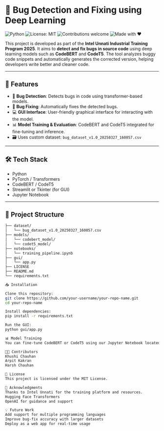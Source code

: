 # 🐛 Bug Detection and Fixing using Deep Learning

![Python](https://img.shields.io/badge/python-3.8%2B-blue)
![License: MIT](https://img.shields.io/badge/License-MIT-yellow.svg)
![Contributions welcome](https://img.shields.io/badge/contributions-welcome-brightgreen.svg)
![Made with ❤️](https://img.shields.io/badge/Made%20with-❤️-ff69b4)

This project is developed as part of the **Intel Unnati Industrial Training Program 2025**. It aims to **detect and fix bugs in source code** using deep learning models such as **CodeBERT** and **CodeT5**. The tool analyzes buggy code snippets and automatically generates the corrected version, helping developers write better and cleaner code.

---

## 🚀 Features

- 🧠 **Bug Detection**: Detects bugs in code using transformer-based models.
- 🔧 **Bug Fixing**: Automatically fixes the detected bugs.
- 💻 **GUI Interface**: User-friendly graphical interface for interacting with the model.
- 📊 **Model Training & Evaluation**: CodeBERT and CodeT5 integrated for fine-tuning and inference.
- 🗃️ Uses custom dataset: `bug_dataset_v1.0_20250327_160057.csv`

---

## 🛠️ Tech Stack

- Python
- PyTorch / Transformers
- CodeBERT / CodeT5
- Streamlit or Tkinter (for GUI)
- Jupyter Notebook

---

## 📂 Project Structure

```bash
├── dataset/
│   └── bug_dataset_v1.0_20250327_160057.csv
├── models/
│   └── codebert_model/
│   └── codet5_model/
├── notebooks/
│   └── training_pipeline.ipynb
├── gui/
│   └── app.py
├── LICENSE
├── README.md
└── requirements.txt

📥 Installation

Clone this repository:
git clone https://github.com/your-username/your-repo-name.git
cd your-repo-name

Install dependencies:
pip install -r requirements.txt

Run the GUI:
python gui/app.py

📊 Model Training
You can fine-tune CodeBERT or CodeT5 using our Jupyter Notebook located in the notebooks/ directory. Make sure the dataset is in place and dependencies are installed.

👩‍💻 Contributors
Khushi Chauhan
Arpit Kakran
Harsh Chauhan

📄 License
This project is licensed under the MIT License.

🤝 Acknowledgments
Thanks to Intel Unnati for the training platform and resources.
Hugging Face Transformers
OpenAI for guidance and support

💡 Future Work
Add support for multiple programming languages
Improve bug-fix accuracy with larger datasets
Deploy as a web app for real-time usage

